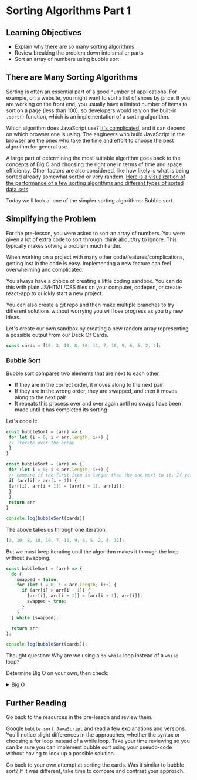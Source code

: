 # Sorting Algorithms Part 1

## Learning Objectives

- Explain why there are so many sorting algorithms
- Review breaking the problem down into smaller parts
- Sort an array of numbers using bubble sort

## There are Many Sorting Algorithms

Sorting is often an essential part of a good number of applications. For example, on a website, you might want to sort a list of shoes by price. If you are working on the front end, you usually have a limited number of items to sort on a page (less than 100), so developers would rely on the built-in `.sort()` function, which is an implementation of a sorting algorithm.

Which algorithm does JavaScript use? [It's complicated](https://www.tutorialspoint.com/which-algorithm-does-the-javascript-arrayhashsort-function-use), and it can depend on which browser one is using. The engineers who build JavaScript in the browser are the ones who take the time and effort to choose the best algorithm for general use.

A large part of determining the most suitable algorithm goes back to the concepts of Big O and choosing the right one in terms of time and space efficiency. Other factors are also considered, like how likely is what is being sorted already somewhat sorted or very random. [Here is a visualization of the performance of a few sorting algorithms and different types of sorted data sets](https://www.toptal.com/developers/sorting-algorithms)

Today we'll look at one of the simpler sorting algorithms: Bubble sort.

## Simplifying the Problem

For the pre-lesson, you were asked to sort an array of numbers. You were given a lot of extra code to sort through, think about/try to ignore. This typically makes solving a problem much harder.

When working on a project with many other code/features/complications, getting lost in the code is easy. Implementing a new feature can feel overwhelming and complicated.

You always have a choice of creating a little coding sandbox. You can do this with plain JS/HTML/CSS files on your computer, codepen, or create-react-app to quickly start a new project.

You can also create a git repo and then make multiple branches to try different solutions without worrying you will lose progress as you try new ideas.

Let's create our own sandbox by creating a new random array representing a possible output from our Deck Of Cards.

```js
const cards = [10, 3, 10, 8, 10, 11, 7, 10, 9, 6, 5, 2, 4];
```

### Bubble Sort

Bubble sort compares two elements that are next to each other,

- If they are in the correct order, it moves along to the next pair
- If they are in the wrong order, they are swapped, and then it moves along to the next pair
- It repeats this process over and over again until no swaps have been made until it has completed its sorting

Let's code it:

```js
const bubbleSort = (arr) => {
 for let (i = 0; i < arr.length; i++) {
 // iterate over the array
 }
}

```

```js
const bubbleSort = (arr) => {
 for (let i = 0; i < arr.length; i++) {
 // compare if the first item is larger than the one next to it. If yes, then swap the positions
 if (arr[i] > arr[i + 1]) {
 [arr[i], arr[i + 1]] = [arr[i + 1], arr[i]];
 }
 }
 return arr
}

console.log(bubbleSort(cards))

```

The above takes us through one iteration,

```js
[3, 10, 8, 10, 10, 7, 10, 9, 6, 5, 2, 4, 11];
```

But we must keep iterating until the algorithm makes it through the loop without swapping.

```js
const bubbleSort = (arr) => {
  do {
    swapped = false;
    for (let i = 0; i < arr.length; i++) {
      if (arr[i] > arr[i + 1]) {
        [arr[i], arr[i + 1]] = [arr[i + 1], arr[i]];
        swapped = true;
      }
    }
  } while (swapped);

  return arr;
};

console.log(bubbleSort(cards));
```

Thought question: Why are we using a `do while` loop instead of a `while` loop?

Determine Big O on your own, then check:

<details><summary>Big O</summary>

Runtime: O(n^2)

Memory O(1)

</details>

## Further Reading

Go back to the resources in the pre-lesson and review them.

Google `bubble sort JavaScript` and read a few explanations and versions. You'll notice slight differences in the approaches, whether the syntax or choosing a for loop instead of a while loop. Take your time reviewing so you can be sure you can implement bubble sort using your pseudo-code without having to look up a possible solution.

Go back to your own attempt at sorting the cards. Was it similar to bubble sort? If it was different, take time to compare and contrast your approach.
